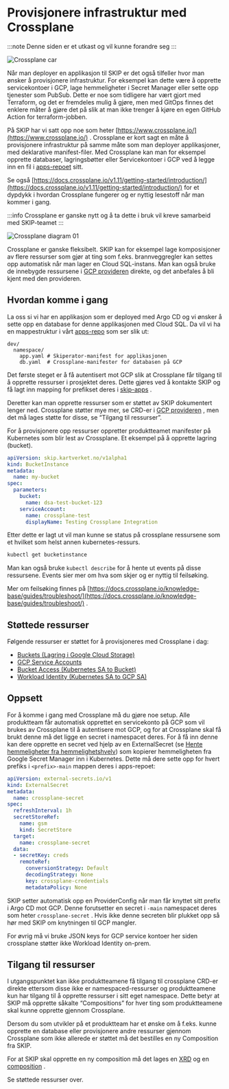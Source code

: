 # Provisjonere infrastruktur med Crossplane

:::note
Denne siden er et utkast og vil kunne forandre seg
:::

![Crossplane car](images/556630024.png)

Når man deployer en applikasjon til SKIP er det også tilfeller hvor man ønsker å provisjonere infrastruktur. For eksempel kan dette være å opprette servicekontoer i GCP, lage hemmeligheter i Secret Manager eller sette opp tjenester som PubSub. Dette er noe som tidligere har vært gjort med Terraform, og det er fremdeles mulig å gjøre, men med GitOps finnes det enklere måter å gjøre det på slik at man ikke trenger å kjøre en egen GitHub Action for terraform-jobben.

På SKIP har vi satt opp noe som heter [https://www.crossplane.io/](https://www.crossplane.io/) . Crossplane er kort sagt en måte å provisjonere infrastruktur på samme måte som man deployer applikasjoner, med deklarative manifest-filer. Med Crossplane kan man for eksempel opprette databaser, lagringsbøtter eller Servicekontoer i GCP ved å legge inn en fil i [apps-repoet](02-hva-er-et-apps-repo.md) sitt.

Se også [https://docs.crossplane.io/v1.11/getting-started/introduction/](https://docs.crossplane.io/v1.11/getting-started/introduction/) for et dypdykk i hvordan Crossplane fungerer og er nyttig lesestoff når man kommer i gang.

:::info
Crossplane er ganske nytt og å ta dette i bruk vil kreve samarbeid med SKIP-teamet
:::

![Crossplane diagram 01](images/556433430.png)

Crossplane er ganske fleksibelt. SKIP kan for eksempel lage komposisjoner av flere ressurser som gjør at ting som f.eks. brannveggregler kan settes opp automatisk når man lager en Cloud SQL-instans. Man kan også bruke de innebygde ressursene i [GCP provideren](https://marketplace.upbound.io/providers/upbound/provider-gcp/v0.28.0/crds) direkte, og det anbefales å bli kjent med den provideren.

## Hvordan komme i gang

La oss si vi har en applikasjon som er deployed med Argo CD og vi ønsker å sette opp en database for denne applikasjonen med Cloud SQL. Da vil vi ha en mappestruktur i vårt [apps-repo](02-hva-er-et-apps-repo.md) som ser slik ut:

```none
dev/
  namespace/
    app.yaml # Skiperator-manifest for applikasjonen
    db.yaml  # Crossplane-manifester for databasen på GCP
```

Det første steget er å få autentisert mot GCP slik at Crossplane får tilgang til å opprette ressurser i prosjektet deres. Dette gjøres ved å kontakte SKIP og få lagt inn mapping for prefikset deres i [skip-apps](https://github.com/kartverket/skip-apps/blob/main/lib/argocd/argocd.libsonnet) .

Deretter kan man opprette ressurser som er støttet av SKIP dokumentert lenger ned. Crossplane støtter mye mer, se CRD-er i [GCP provideren](https://marketplace.upbound.io/providers/upbound/provider-gcp/v0.28.0/crds) , men det må lages støtte for disse, se “Tilgang til ressurser”.

For å provisjonere opp ressurser oppretter produktteamet manifester på Kubernetes som blir lest av Crossplane. Et eksempel på å opprette lagring (bucket).

```yaml
apiVersion: skip.kartverket.no/v1alpha1
kind: BucketInstance
metadata:
  name: my-bucket
spec:
  parameters:
    bucket:
      name: dsa-test-bucket-123
    serviceAccount:
      name: crossplane-test
      displayName: Testing Crossplane Integration
```

Etter dette er lagt ut vil man kunne se status på crossplane ressursene som et hvilket som helst annen kubernetes-ressurs.

```bash
kubectl get bucketinstance
```

Man kan også bruke `kubectl describe` for å hente ut events på disse ressursene. Events sier mer om hva som skjer og er nyttig til feilsøking.

Mer om feilsøking finnes på [https://docs.crossplane.io/knowledge-base/guides/troubleshoot/](https://docs.crossplane.io/knowledge-base/guides/troubleshoot/) .

## Støttede ressurser

Følgende ressurser er støttet for å provisjoneres med Crossplane i dag:

- [Buckets (Lagring i Google Cloud Storage)](https://github.com/kartverket/skip-apps/blob/main/bases/universal-crossplane/resources/bucket-example.yml)
- [GCP Service Accounts](https://github.com/kartverket/skip-apps/blob/main/bases/universal-crossplane/resources/service-account-example.yml)
- [Bucket Access (Kubernetes SA to Bucket)](https://github.com/kartverket/skip-apps/blob/main/bases/universal-crossplane/resources/bucket-access-example.yml)
- [Workload Identity (Kubernetes SA to GCP SA)](https://github.com/kartverket/skip-apps/blob/main/bases/universal-crossplane/resources/workloadidentity-example.yml)

## Oppsett

For å komme i gang med Crossplane må du gjøre noe setup. Alle produktteam får automatisk opprettet en servicekonto på GCP som vil brukes av Crossplane til å autentisere mot GCP, og for at Crossplane skal få brukt denne må det ligge en secret i namespacet deres. For å få inn denne kan dere opprette en secret ved hjelp av en ExternalSecret (se [Hente hemmeligheter fra hemmelighetshvelv](04-hente-hemmeligheter-fra-hemmelighetsvelv.md)) som kopierer hemmeligheten fra Google Secret Manager inn i Kubernetes. Dette må dere sette opp for hvert prefiks i `<prefix>-main` mappen deres i apps-repoet:

```yaml
apiVersion: external-secrets.io/v1
kind: ExternalSecret
metadata:
  name: crossplane-secret
spec:
  refreshInterval: 1h
  secretStoreRef:
    name: gsm
    kind: SecretStore
  target:
    name: crossplane-secret
  data:
  - secretKey: creds
    remoteRef:
      conversionStrategy: Default
      decodingStrategy: None
      key: crossplane-credentials
      metadataPolicy: None
```

SKIP setter automatisk opp en ProviderConfig når man får knyttet sitt prefix i Argo CD mot GCP. Denne forutsetter en secret i `-main` namespacet deres som heter `crossplane-secret` . Hvis ikke denne secreten blir plukket opp så hør med SKIP om knytningen til GCP mangler.

For øvrig må vi bruke JSON keys for GCP service kontoer her siden crossplane støtter ikke Workload Identity on-prem.

## Tilgang til ressurser

I utgangspunktet kan ikke produktteamene få tilgang til crossplane CRD-er direkte ettersom disse ikke er namespaced-ressurser og produktteamene kun har tilgang til å opprette ressurser i sitt eget namespace. Dette betyr at SKIP må opprette såkalte “Compositions” for hver ting som produktteamene skal kunne opprette gjennom Crossplane.

Dersom du som utvikler på et produktteam har et ønske om å f.eks. kunne opprette en database eller provisjonere andre ressurser gjennom Crossplane som ikke allerede er støttet må det bestilles en ny Composition fra SKIP.

For at SKIP skal opprette en ny composition må det lages en [XRD](https://github.com/kartverket/skip-apps/blob/main/bases/universal-crossplane/resources/bucket-access-xrd.yaml) og en [composition](https://github.com/kartverket/skip-apps/blob/main/bases/universal-crossplane/resources/bucket-composition.yaml) .

Se støttede ressurser over.
